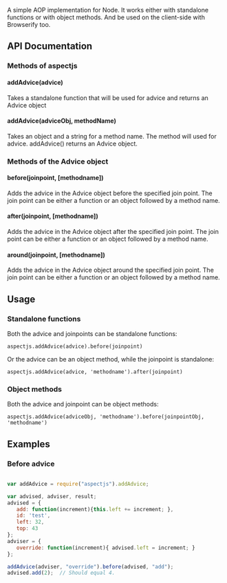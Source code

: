 A simple AOP implementation for Node.  It works either with standalone functions or with object methods.  And be used
on the client-side with Browserify too.

## API Documentation

### Methods of aspectjs

#### addAdvice(advice)
Takes a standalone function that will be used for advice and returns an Advice object

#### addAdvice(adviceObj, methodName)
Takes an object and a string for a method name.  The method will used for advice.  addAdvice() returns an Advice object.

### Methods of the Advice object

#### before(joinpoint, [methodname])
Adds the advice in the Advice object before the specified join point.  The join point can be either a function or an object followed by a method name.

#### after(joinpoint, [methodname])
Adds the advice in the Advice object after the specified join point.  The join point can be either a function or an object followed by a method name.


#### around(joinpoint, [methodname])
Adds the advice in the Advice object around the specified join point.  The join point can be either a function or an object followed by a method name.


## Usage
### Standalone functions
Both the advice and joinpoints can be standalone functions:  

``aspectjs.addAdvice(advice).before(joinpoint)``

Or the advice can be an object method, while the joinpoint is standalone: 

``aspectjs.addAdvice(advice, 'methodname').after(joinpoint)``

### Object methods
Both the advice and joinpoint can be object methods: 

``aspectjs.addAdvice(adviceObj, 'methodname').before(joinpointObj, 'methodname')``


## Examples

### Before advice
``` javascript

var addAdvice = require("aspectjs").addAdvice;

var advised, adviser, result;
advised = {
   add: function(increment){this.left += increment; }, 
   id: 'test', 
   left: 32, 
   top: 43
};
adviser = {
   override: function(increment){ advised.left = increment; }
};

addAdvice(adviser, "override").before(advised, "add");
advised.add(2);  // Should equal 4.  
            
```

